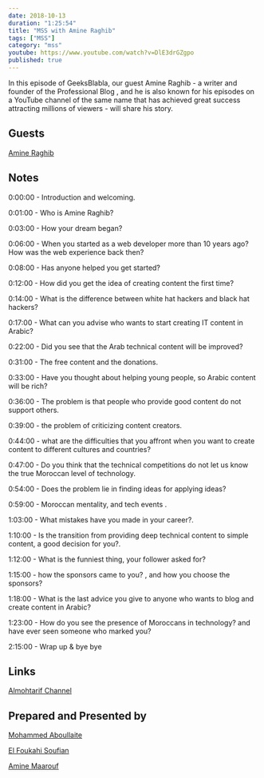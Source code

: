 ```yaml
---
date: 2018-10-13
duration: "1:25:54"
title: "MSS with Amine Raghib"
tags: ["MSS"]
category: "mss"
youtube: https://www.youtube.com/watch?v=DlE3drGZgpo
published: true
---
```


In this episode of GeeksBlabla, our guest Amine Raghib - a writer and founder of the Professional Blog , and he is also known for his episodes on a YouTube channel of the same name that has achieved great success attracting millions of viewers - will share his story.

## Guests

[Amine Raghib](https://www.facebook.com/raghiblog/)

## Notes

0:00:00 - Introduction and welcoming.

0:01:00 - Who is Amine Raghib?

0:03:00 - How your dream began?

0:06:00 - When you started as a web developer more than 10 years ago? How was the web experience back then?

0:08:00 - Has anyone helped you get started?

0:12:00 - How did you get the idea of ​​creating content the first time?

0:14:00 - What is the difference between white hat hackers and black hat hackers?

0:17:00 - What can you advise who wants to start creating IT content in Arabic?

0:22:00 - Did you see that the Arab technical content will be improved?

0:31:00 - The free content and the donations.

0:33:00 - Have you thought about helping young people, so Arabic content will be rich?

0:36:00 - The problem is that people who provide good content do not support others.

0:39:00 - the problem of criticizing content creators.

0:44:00 - what are the difficulties that you affront when you want to create content to different cultures and countries?

0:47:00 - Do you think that the technical competitions do not let us know the true Moroccan level of technology.

0:54:00 - Does the problem lie in finding ideas for applying ideas?

0:59:00 - Moroccan mentality, and tech events .

1:03:00 - What mistakes have you made in your career?.

1:10:00 - Is the transition from providing deep technical content to simple content, a good decision for you?.

1:12:00 - What is the funniest thing, your follower asked for?

1:15:00 - how the sponsors came to you? , and how you choose the sponsors?

1:18:00 - What is the last advice you give to anyone who wants to blog and create content in Arabic?

1:23:00 - How do you see the presence of Moroccans in technology? and have ever seen someone who marked you?

2:15:00 - Wrap up & bye bye

## Links

[Almohtarif Channel](https://www.youtube.com/channel/UCO58fldVogtwlz7c2PTeWrg)

## Prepared and Presented by

[Mohammed Aboullaite](https://twitter.com/laytoun)

[El Foukahi Soufian](https://twitter.com/soufyanAI)

[Amine Maarouf](https://web.facebook.com/amiiiinema)

